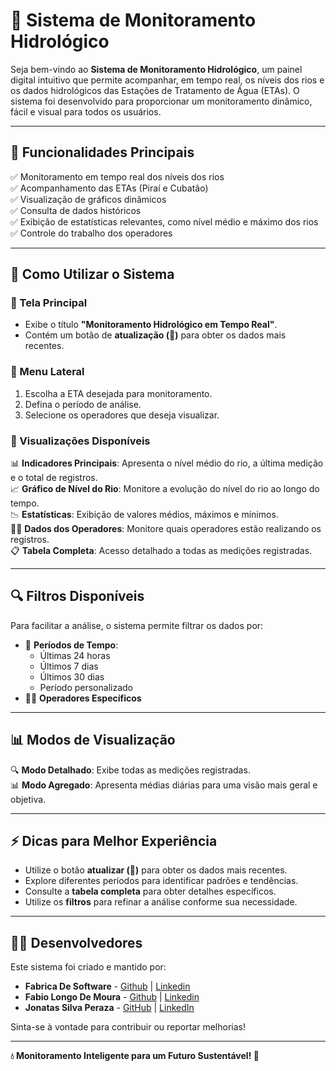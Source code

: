# 🌊 Sistema de Monitoramento Hidrológico

Seja bem-vindo ao **Sistema de Monitoramento Hidrológico**, um painel digital intuitivo que permite acompanhar, em tempo real, os níveis dos rios e os dados hidrológicos das Estações de Tratamento de Água (ETAs). O sistema foi desenvolvido para proporcionar um monitoramento dinâmico, fácil e visual para todos os usuários.

---

## 📌 Funcionalidades Principais

✅ Monitoramento em tempo real dos níveis dos rios  
✅ Acompanhamento das ETAs (Piraí e Cubatão)  
✅ Visualização de gráficos dinâmicos  
✅ Consulta de dados históricos  
✅ Exibição de estatísticas relevantes, como nível médio e máximo dos rios  
✅ Controle do trabalho dos operadores  

---

## 🎯 Como Utilizar o Sistema

### 📌 Tela Principal
- Exibe o título **"Monitoramento Hidrológico em Tempo Real"**.
- Contém um botão de **atualização (🔄)** para obter os dados mais recentes.

### 📌 Menu Lateral
1. Escolha a ETA desejada para monitoramento.
2. Defina o período de análise.
3. Selecione os operadores que deseja visualizar.

### 📌 Visualizações Disponíveis
📊 **Indicadores Principais**: Apresenta o nível médio do rio, a última medição e o total de registros.  
📈 **Gráfico de Nível do Rio**: Monitore a evolução do nível do rio ao longo do tempo.  
📉 **Estatísticas**: Exibição de valores médios, máximos e mínimos.  
👨‍💼 **Dados dos Operadores**: Monitore quais operadores estão realizando os registros.  
📋 **Tabela Completa**: Acesso detalhado a todas as medições registradas.

---

## 🔍 Filtros Disponíveis

Para facilitar a análise, o sistema permite filtrar os dados por:
- 📆 **Períodos de Tempo**:
  - Últimas 24 horas
  - Últimos 7 dias
  - Últimos 30 dias
  - Período personalizado
- 👨‍💼 **Operadores Específicos**

---

## 📊 Modos de Visualização

🔍 **Modo Detalhado**: Exibe todas as medições registradas.  
📊 **Modo Agregado**: Apresenta médias diárias para uma visão mais geral e objetiva.  

---

## ⚡ Dicas para Melhor Experiência

- Utilize o botão **atualizar (🔄)** para obter os dados mais recentes.
- Explore diferentes períodos para identificar padrões e tendências.
- Consulte a **tabela completa** para obter detalhes específicos.
- Utilize os **filtros** para refinar a análise conforme sua necessidade.

---

## 👨‍💻 Desenvolvedores

Este sistema foi criado e mantido por:
- **Fabrica De Software** - [Github](https://github.com/fabricadesoftware-ifc) | [Linkedin](https://linkedin.com/company/fabricadesoftware-ifc/)
- **Fabio Longo De Moura** - [Github](https://github.com/ldmfabio) | [Linkedin](https://www.linkedin.com/in/ldmfabio/)
- **Jonatas Silva Peraza** - [GitHub](https://github.com/jonatasperaza) | [LinkedIn](https://www.linkedin.com/in/jonatas-silva-peraza-aa1648294/)  

Sinta-se à vontade para contribuir ou reportar melhorias!

---

**💧 Monitoramento Inteligente para um Futuro Sustentável! 💙**

